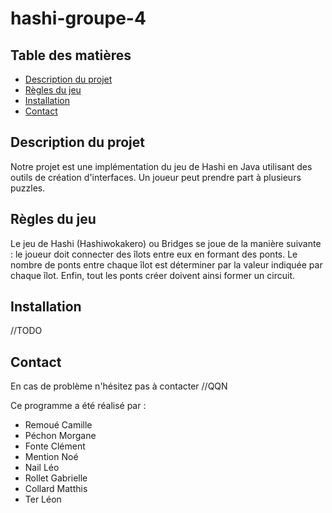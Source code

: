 # hashi-groupe-4
<!-- TABLE OF CONTENTS -->
## Table des matières
* [Description du projet](#description-projet)
* [Règles du jeu](#règle-du-jeu)
* [Installation](#installation)
* [Contact](#contact)


## Description du projet
Notre projet est une implémentation du jeu de Hashi en Java utilisant des outils de création d'interfaces. Un joueur peut prendre part à plusieurs puzzles.

## Règles du jeu
Le jeu de Hashi (Hashiwokakero) ou Bridges se joue de la manière suivante : le joueur doit connecter des îlots entre eux en formant des ponts.
Le nombre de ponts entre chaque îlot est déterminer par la valeur indiquée par chaque îlot. Enfin, tout les ponts créer doivent ainsi former un circuit.


## Installation
//TODO


## Contact
En cas de problème n'hésitez pas à contacter //QQN

Ce programme a été réalisé par :
- Remoué Camille
- Péchon Morgane
- Fonte Clément
- Mention Noé
- Nail Léo
- Rollet Gabrielle
- Collard Matthis
- Ter Léon
